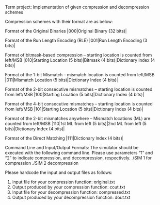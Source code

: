 Term project: Implementation of given compression and decompression schemes

Compression schemes with their format are as below:

Format of the Original Binaries
|000|Original Binary (32 bits)|

Format of the Run Length Encoding (RLE)
|001|Run Length Encoding (3 bits)|

Format of bitmask-based compression – starting location is counted from left/MSB
|010|Starting Location (5 bits)|Bitmask (4 bits)|Dictionary Index (4 bits)|

Format of the 1-bit Mismatch – mismatch location is counted from left/MSB
|011|Mismatch Location (5 bits)|Dictionary Index (4 bits)|

Format of the 2-bit consecutive mismatches – starting location is counted from left/MSB
|100|Starting Location (5 bits)|Dictionary Index (4 bits)|

Format of the 4-bit consecutive mismatches – starting location is counted from left/MSB
|101|Starting Location (5 bits)|Dictionary Index (4 bits)|

Format of the 2-bit mismatches anywhere – Mismatch locations (ML) are counted from left/MSB
|110|1st ML from left (5 bits)|2nd ML from left (5 bits)|Dictionary Index (4 bits)|

Format of the Direct Matching
|111|Dictionary Index (4 bits)|

Command Line and Input/Output Formats:
The simulator should be executed with the following command line.
Please use parameters “1” and “2” to indicate compression, and decompression, respectively.
./SIM 1 for compression
./SIM 2 decompression

Please hardcode the input and output files as follows:
1. Input file for your compression function: original.txt
2. Output produced by your compression function: cout.txt
3. Input file for your decompression function: compressed.txt
4. Output produced by your decompression function: dout.txt
